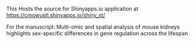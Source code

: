This Hosts the source for Shinyapps.io application at
https://cmowustl.shinyapps.io/shiny_st/


For the manuscript: 
Multi-omic and spatial analysis of mouse kidneys highlights sex-specific differences in gene regulation across the lifespan
